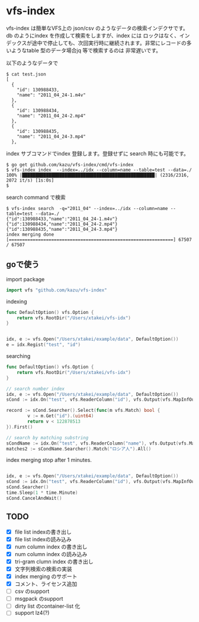 vfs-index
===================

vfs-index は簡単なVFS上の json/csv のようなデータの検索インデクサです。 db のようにindex を作成して検索をしますが、index には
ロックはなく、インデックスが途中で停止しても、次回実行時に継続されます。非常にレコードの多いようなtable 型のデータ場合jq 等で検索するのは
非常遅いです。


以下のようなデータで
```console
$ cat test.json
[
  {
    "id": 130988433,
    "name": "2011_04_24-1.m4v"
  },
  {
    "id": 130988434,
    "name": "2011_04_24-2.mp4"
  },
  {
    "id": 130988435,
    "name": "2011_04_24-3.mp4"
  },

```

index サブコマンドでindex 登録します。登録せずに search 時にも可能です。

```console 
$ go get github.com/kazu/vfs-index/cmd/vfs-index
$ vfs-index index  --index=../idx --column=name --table=test --data=./
100% |██████████████████████████████████████████████████| (2316/2316, 2072 it/s) [1s:0s]
$
```

search command で検索

```
$ vfs-index search  -q="2011_04" --index=../idx --column=name --table=test --data=./
{"id":130988433,"name":"2011_04_24-1.m4v"}
{"id":130988434,"name":"2011_04_24-2.mp4"}
{"id":130988435,"name":"2011_04_24-3.mp4"}
index merging done [==============================================================] 67507 / 67507
```


## goで使う

import package 

```go
import vfs "github.com/kazu/vfs-index"
```


indexing 

```go
func DefaultOption() vfs.Option {
	return vfs.RootDir("/Users/xtakei/vfs-idx")
}


idx, e := vfs.Open("/Users/xtakei/example/data", DefaultOption())
e = idx.Regist("test", "id")
```

searching 
```go
func DefaultOption() vfs.Option {
	return vfs.RootDir("/Users/xtakei/vfs-idx")
}

// search number index
idx, e := vfs.Open("/Users/xtakei/example/data", DefaultOption())
sCond := idx.On("test", vfs.ReaderColumn("id"), vfs.Output(vfs.MapInfOutput))

record := sCond.Searcher().Select(func(m vfs.Match) bool {
		v := m.Get("id").(uint64)
		return v < 122878513
}).First()

// search by matching substring
sCondName := idx.On("test", vfs.ReaderColumn("name"), vfs.Output(vfs.MapInfOutput))
matches2 := sCondName.Searcher().Match("ロシア人").All()

```


index merging
stop after 1 minutes.

```go

idx, e := vfs.Open("/Users/xtakei/example/data", DefaultOption())
sCond := idx.On("test", vfs.ReaderColumn("id"), vfs.Output(vfs.MapInfOutput))
sCond.Searcher()
time.Sleep(1 * time.Minute)
sCond.CancelAndWait()
```



## TODO

- [x] file list indexの書き出し
- [x] file list indexの読み込み
- [x] num column index の書き出し
- [x] num column index の読み込み
- [x] tri-gram clumn index の書き出し
- [x] 文字列検索の検索の実装
- [x] index merging のサポート
- [x] コメント、ライセンス追加
- [ ] csv のsupport
- [ ] msgpack のsupport
- [ ] dirty list のcontainer-list 化
- [ ] support lz4(?)